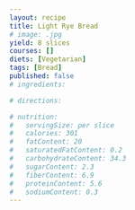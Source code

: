 ```yaml
---
layout: recipe
title: Light Rye Bread
# image: .jpg
yield: 8 slices
courses: []
diets: [Vegetarian]
tags: [Bread]
published: false
# ingredients:

# directions:

# nutrition:
#   servingSize: per slice
#   calories: 301
#   fatContent: 20
#   saturatedFatContent: 0.2
#   carbohydrateContent: 34.3
#   sugarContent: 2.3
#   fiberContent: 6.9
#   proteinContent: 5.6
#   sodiumContent: 0.3
---
```

